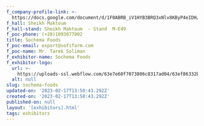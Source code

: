 ```yaml
---
f_company-profile-link: >-
  https://docs.google.com/document/d/1F0ABRB_iV1HYB3BRQ3xNlv8KByP4eIDH/edit?usp=share_link&ouid=111844397792848099856&rtpof=true&sd=true
f_hall: Sheikh Maktoum
f_hall-stand: Sheikh Maktoum  - Stand  M-E49
f_poc-phone: (+20)1093077002
title: Sochema Foods
f_poc-email: export@sofifarm.com
f_poc-name: Mr. Tarek Soliman
f_exhibitor-name: Sochema Foods
f_exhibitor-logo:
  url: >-
    https://uploads-ssl.webflow.com/63e7e60f7073806c8317ad04/63ef86332b9892fbdaf305b3_M2MyZg.jpeg
  alt: null
slug: sochema-foods
updated-on: '2023-02-17T13:50:43.292Z'
created-on: '2023-02-17T13:50:43.292Z'
published-on: null
layout: '[exhibitors].html'
tags: exhibitors
---
```



